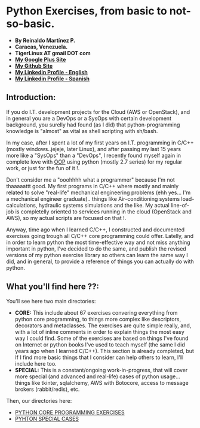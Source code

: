 # Python Exercises, from basic to not-so-basic.

- **By Reinaldo Martínez P.**
- **Caracas, Venezuela.**
- **TigerLinux AT gmail DOT com**
- **[My Google Plus Site](https://plus.google.com/+ReinaldoMartinez)**
- **[My Github Site](https://github.com/tigerlinux)**
- **[My Linkedin Profile - English](https://ve.linkedin.com/in/tigerlinux/en)**
- **[My Linkedin Profile - Spanish](https://ve.linkedin.com/in/tigerlinux/es)**


## Introduction:

If you do I.T. development projects for the Cloud (AWS or OpenStack), and in general you are a DevOps or a SysOps with certain development background, you surelly had found (as I did) that python-programming knowledge is "almost" as vital as shell scripting with sh/bash.

In my case, after I spent a lot of my first years on I.T. programming in C/C++ (mostly windows..jejeje, later Linux), and after passing my last 15 years more like a "SysOps" than a "DevOps", I recently found myself again in complete love with [OOP](https://en.wikipedia.org/wiki/Object-oriented_programming "Object-Oriented Programming") using python (mostly 2.7 series) for my regular work, or just for the fun of it !.

Don't consider me a "ooohhhh what a programmer" because I'm not thaaaaattt good. My first programs in C/C++ where mostly and mainly related to solve "real-life" mechanical engineering problems (ehh yes... I'm a mechanical engineer graduate).. things like Air-conditioning systems load-calculations, hydraulic systems simulations and the like. My actual line-of-job is completelly oriented to services running in the cloud (OpenStack and AWS), so my actual scripts are focused on that !.

Anyway, time ago when I learned C/C++, I constructed and documented exercises going trough all C/C++ core programming could offer. Latelly, and in order to learn python the most time-effective way and not miss anything important in python, I've decided to do the same, and publish the revised versions of my python exercise library so others can learn the same way I did, and in general, to provide a reference of things you can actually do with python.

## What you'll find here ??:

You'll see here two main directories:

- **CORE:** This include about 67 exercises convering everything from python core programming, to things more complex like descriptors, decorators and metaclasses. The exercises are quite simple really, and, with a lot of inline comments in order to explain things the most easy way I could find. Some of the exercises are based on things I've found on Internet or python books I've used to teach myself (the same I did years ago when I learned C/C++). This section is already completed, but If I find more basic things that I consider can help others to learn, I'll include here too.
- **SPECIAL:** This is a constant/ongoing work-in-progress, that will cover more special (and advanced and real-life) cases of python usage... things like tkinter, sqlalchemy, AWS with Botocore, access to message brokers (rabbit/redis), etc.

Then, our directories here:

* [PYTHON CORE PROGRAMMING EXERCISES](https://github.com/tigerlinux/tigerlinux.github.io/blob/master/recipes/misc/python-learning/CORE "Python CORE Programming exercises")
* [PYHTON SPECIAL CASES](https://github.com/tigerlinux/tigerlinux.github.io/blob/master/recipes/misc/python-learning/SPECIAL "Python SPECIAL Programming cases")


